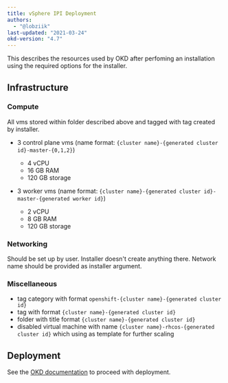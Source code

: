 ```yaml
---
title: vSphere IPI Deployment
authors:
  - "@lobziik"
last-updated: "2021-03-24"
okd-version: "4.7"
---
```


This describes the resources used by OKD after perfoming an installation
using the required options for the installer.

## Infrastructure

### Compute
All vms stored within folder described above and tagged with tag created by installer.

* 3 control plane vms (name format: `{cluster name}-{generated cluster id}-master-{0,1,2}`)
  * 4 vCPU
  * 16 GB RAM
  * 120 GB storage
  
* 3 worker vms (name format: `{cluster name}-{generated cluster id}-master-{generated worker id}`)
  * 2 vCPU
  * 8 GB RAM
  * 120 GB storage

### Networking

Should be set up by user. Installer doesn't create anything there. Network name should be provided as installer argument.

### Miscellaneous

* tag category with format `openshift-{cluster name}-{generated cluster id}`
* tag with format `{cluster name}-{generated cluster id}`
* folder with title format `{cluster name}-{generated cluster id}`
* disabled virtual machine with name `{cluster name}-rhcos-{generated cluster id}` which using as template for further scaling

## Deployment

See the [OKD documentation](https://docs.okd.io/latest/installing/installing_vsphere/installing-vsphere-installer-provisioned.html)
to proceed with deployment.
